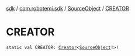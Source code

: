 [sdk](../../index.md) / [com.robotemi.sdk](../index.md) / [SourceObject](index.md) / [CREATOR](./-c-r-e-a-t-o-r.md)

# CREATOR

`static val CREATOR: `[`Creator`](https://developer.android.com/reference/android/os/Parcelable/Creator.html)`<`[`SourceObject`](index.md)`!>!`